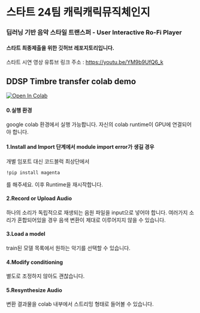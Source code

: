 # 스타트 24팀 캐릭캐릭뮤직체인지

### 딥러닝 기반 음악 스타일 트랜스퍼 - User Interactive Ro-Fi Player
#### 스타트 최종제출을 위한 깃허브 레포지토리입니다.

스타트 시연 영상 유튜브 링크 주소 : https://youtu.be/YM9b9UfQ6_k

## DDSP Timbre transfer colab demo

<a href="https://colab.research.google.com/drive/1mXKViJAEU5c_JcCWGuP4MdtUvckGQFie?usp=sharing" target="_parent"><img src="https://colab.research.google.com/assets/colab-badge.svg" alt="Open In Colab"/></a>

#### 0.실행 환경


google colab 환경에서 실행 가능합니다. 자신의 colab runtime이 GPU에 연결되어야 합니다.


#### 1.Install and Import 단계에서 module import error가 생길 경우


개별 임포트 대신 코드블럭 최상단에서

    !pip install magenta

를 해주세요. 이후 Runtime을 재시작합니다.

#### 2.Record or Upload Audio


하나의 소리가 독립적으로 재생되는 음원 파일을 input으로 넣어야 합니다. 여러가지 소리가 혼합되어있을 경우 음색 변환이 제대로 이루어지지 않을 수 있습니다.

#### 3.Load a model


train된 모델 목록에서 원하는 악기를 선택할 수 있습니다.

#### 4.Modify conditioning


별도로 조정하지 않아도 괜찮습니다.

#### 5.Resynthesize Audio


변환 결과물을 colab 내부에서 스트리밍 형태로 들어볼 수 있습니다.

